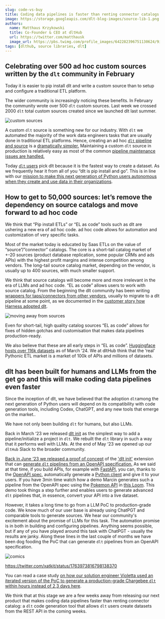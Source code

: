 ```yaml
---
slug: code-vs-buy
title: Coding data pipelines is faster than renting connector catalogs
image: https://storage.googleapis.com/dlt-blog-images/source-lib-1.png
authors:
  name: Matthaus Krzykowski
  title: Co-Founder & CEO at dltHub
  url: https://twitter.com/matthausk
  image_url: https://pbs.twimg.com/profile_images/642282396751130624/9ixo0Opj_400x400.jpg
tags: [dlthub, source libraries, dlt]
---
```


## **Celebrating over 500 ad hoc custom sources written by the** `dlt` **community in February**

Today it is easier to pip install dlt and write a custom source than to setup and configure a traditional ETL platform.

The wider community is increasingly noticing these benefits. In February the community wrote over 500 `dlt` custom sources. Last week we crossed 2000 `dlt` total custom sources created since we launched dlt last summer.

![custom sources](https://storage.googleapis.com/dlt-blog-images/source-lib-1.png)

A custom `dlt` source is something new for our industry. With `dlt` we automated the majority of the work data engineers tasks that are usually done in traditional ETL platforms. Hence, creating an ad hoc [`dlt` pipeline and source](https://dlthub.com/docs/walkthroughs/create-a-pipeline) is a [dramatically simpler.](https://dlthub.com/docs/build-a-pipeline-tutorial#the-simplest-pipeline-1-liner-to-load-data-with-schema-evolution) Maintaining a custom `dlt` source in production is relatively easy as most of the common [pipeline maintenance issues are handled.](https://dlthub.com/docs/build-a-pipeline-tutorial#governance-support-in-dlt-pipelines)

Today [`dlt` users](https://dlthub.com/docs/blog/dlthub-who-we-serve) pick dlt because it is the fastest way to create a dataset. As we frequently hear it from all of you “dlt is pip install and go”. This is in line with our [mission to make this next generation of Python users autonomous when they create and use data in their organizations](https://dlthub.com/docs/blog/dlthub-mission).

## How to get to 50,000 sources: let’s remove the dependency on source catalogs and move forward to ad hoc code

We think that “Pip install ETLs” or “EL as code” tools such as dlt are ushering a new era of ad hoc code. ad hoc code allows for automation and customization of very specific tasks.

Most of the market today is educated by Saas ETLs on the value of “source”/”connector” catalogs. The core is a short-tail catalog market of +-20 sources (product database replication, some popular CRMs and ads APIs) with the highest profit margins and intense competition among vendors. The long-tail source catalog market, depending on the vendor, is usually up to 400 sources, with much smaller support.

We think that source catalogs will become more and more irrelevant in the era of LLMs and ad hoc code. “EL as code” allows users to work with source catalog. From the beginning the dlt community has been writing [wrappers for taps/connectors from other vendors](https://github.com/z3z1ma/alto/blob/main/example_proj/asana_pipeline.py), usually to migrate to a dlt pipeline at some point, as we documented in the [customer story how Harness adopted dlt](https://dlthub.com/success-stories/harness/).

![moving away from sources](https://storage.googleapis.com/dlt-blog-images/source-lib-2.png)

Even for short-tail, high quality catalog sources “EL as code” allows for fixes of hidden gotchas and customisation that makes data pipelines production-ready.

We also believe that these are all early steps in “EL as code”. [Huggingface hosts over 116k datasets](https://huggingface.co/datasets) as of March ‘24. We at dltHub think that the ‘real’ Pythonic ETL market is a market of 100k of APIs and millions of datasets.

## dlt has been built for humans and LLMs from the get go and this will make coding data pipelines even faster

Since the inception of dlt, we have believed that the adoption `dlt`among the next generation of Python users will depend on its compatibility with code generation tools, including Codex, ChatGPT, and any new tools that emerge on the market..

We have not only been building `dlt` for humans, but also LLMs.

Back in March ‘23 we released [dlt init](https://dlthub.com/docs/getting-started) as the simplest way to add a pipeline/initialize a project in `dlt`. We rebuilt the `dlt` library in such a way that it performs well with LLMs. At the end of May ‘23 we opened up our `dltHub` Slack to the broader community.

[Back in June ‘23 we released a proof of concept](https://dlthub.com/docs/blog/open-api-spec-for-dlt-init) of the ['dlt init'](https://dlthub.com/docs/walkthroughs/create-a-pipeline) extension that can [generate `dlt` pipelines from an OpenAPI specification.](https://github.com/dlt-hub/dlt-init-openapi) As we said at that time, if you build APIs, for example with [FastAPI](https://fastapi.tiangolo.com/), you can, thanks to the [OpenAPI spec,](https://spec.openapis.org/oas/v3.1.0) automatically generate a [Python client](https://pypi.org/project/openapi-python-client/0.6.0a4/) and give it to your users. If you have 3min time watch how a demo Marcin generates such a pipeline from the OpenAPI spec using the [Pokemon API](https://pokeapi.co/) in [this Loom](https://www.loom.com/share/2806b873ba1c4e0ea382eb3b4fbaf808?sid=501add8b-90a0-4734-9620-c6184d840995). This demo took things a step further and enables users to generate advanced `dlt` pipelines that, in essence, convert your API into a live dataset.

However, it takes a long time to go from a LLM PoC to production-grade code. We know much of our user base is already using ChatPGT and comparable tools to generate sources. We hear our community's excitement about the promise of LLMs for this task. The automation promise is in both in building and configuring pipelines. Anything seems possible, but if any of you have played around this task with ChatPGT - usually the results are janky.  Along these lines in the last couple of months we have been dog fooding the PoC that can generate `dlt` pipelines from an OpenAPI specification.

![comics](https://storage.googleapis.com/dlt-blog-images/source-lib-3.png)

https://twitter.com/xatkit/status/1763973816798138370

You can read a case study [on how our solution engineer Violetta used an iterated version of the PoC to generate a production-grade  Chargebee `dlt` within hours instead of 2,3 days here](https://dlthub.com/docs/blog/openapi-generation-chargebee).

We think that at this stage we are a few weeks away from releasing our next product that makes coding data pipelines faster than renting connector catalog: a `dlt` code generation tool that allows `dlt` users create datasets from the REST API in the coming weeks.